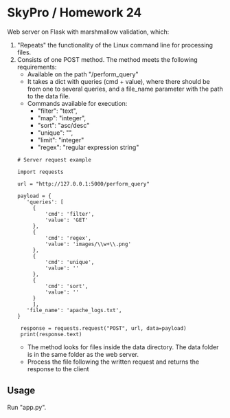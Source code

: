 # SkyPro / Homework 24

Web server on Flask with marshmallow validation, which:
1) "Repeats" the functionality of the Linux command line for processing files.
2) Сonsists of one POST method. The method meets the following requirements:
   * Available on the path "/perform_query"
   * It takes a dict with queries (cmd + value), where there should be from one to several queries, and a file_name parameter with the path to the data file.
   * Commands available for execution: 
      - "filter": "text", 
      - "map": "integer",
      - "sort": "asc/desc"
      - "unique": "",
      - "limit": "integer"
      - "regex": "regular expression string"
   ```
   # Server request example
   
   import requests
   
   url = "http://127.0.0.1:5000/perform_query"
   
   payload = {
      'queries': [
        {
            'cmd': 'filter',
            'value': 'GET'
        },
        {
            'cmd': 'regex',
            'value': 'images/\\w+\\.png'
        },
        {
            'cmd': 'unique',
            'value': ''
        },
        {
            'cmd': 'sort',
            'value': ''
        }
        ],
      'file_name': 'apache_logs.txt',
   }

    response = requests.request("POST", url, data=payload)
    print(response.text)
   ```
   * The method looks for files inside the data directory. The data folder is in the same folder as the web server.
   * Process the file following the written request and returns the response to the client

## Usage

Run "app.py".